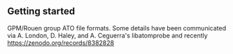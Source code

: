 ## Getting started
GPM/Rouen group ATO file formats. Some details have been communicated via A. London, D. Haley, and A. Ceguerra's libatomprobe
and recently https://zenodo.org/records/8382828